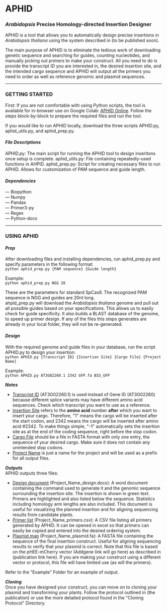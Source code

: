 # APHID
### _Arabidopsis_ Precise Homology-directed Insertion Designer

APHID is a tool that allows you to automatically design precise insertions in _Arabidopsis thaliana_ using the system described in (to be published soon).

The main purpose of APHID is to eliminate the tedious work of downloading genetic sequence and searching for guides, counting nucleotides, and manually picking out primers to make your construct. All you need to do is provide the transcript ID you are interested in, the desired insertion site, and the intended cargo sequence and APHID will output all the primers you need to order as well as reference genomic and plasmid sequences.
***
### **GETTING STARTED**

First: If you are not comfortable with using Python scripts, the tool is available for in-browser use on Google Colab: [APHID Online](https://colab.research.google.com/github/mikemudgett/APHID/blob/main/APHID_online.ipynb).
Follow the steps block-by-block to prepare the required files and run the tool.

If you would like to run APHID locally, download the three scripts APHID.py, aphid_utils.py, and aphid_prep.py.

#### _File Descriptions_

APHID.py: The main script for running the APHID tool to design inseritons once setup is complete.
aphid_utils.py: File containing repeatedly-used functions in AHPID.
aphid_prep.py: Script for creating necessary files to run APHID. Allows for customization of PAM sequence and guide length.

#### _Dependencies_

&mdash; Biopython  
&mdash; Numpy  
&mdash; Pandas  
&mdash; Primer3-py  
&mdash; Regex  
&mdash; Python-docx

***
### **USING APHID**

#### _Prep_
After downloading files and installing dependencies, run aphid_prep.py and specify parameters in the following format:  
`python aphid_prep.py {PAM sequence} {Guide length}`

Example:  
`python aphid_prep.py NGG 20`

These are the parameters for standard SpCas9. The recognized PAM sequence is NGG and guides are 20nt long.  
ahpid_prep.py will download the _Arabidopsis thaliana_ genome and pull out all possible guides based on your specifications. This allows us to easily check for guide specificity. It also builds a BLAST database of the genome, to speed up primer design. If any of the files this steps generates are already in your local folder, they will not be re-generated.

#### _Design_
With the required genome and guide files in your database, run the script APHID.py to design your insertion:  
`python APHID.py {Transcript ID} {Insertion Site} {Cargo File} {Project Name}`

Example:  
`python APHID.py AT3G02260.1 2342 GFP.fa BIG_GFP`

**_Notes_**  
* <ins>Transcript ID</ins> (AT3G02260.1) is used instead of Gene ID (AT3G02260) because different splice variants may have different amino acid sequences. Check which transcript you want to use as a reference.
* <ins>Insertion Site</ins> refers to the **amino acid** number **after** which you want to insert your cargo. Therefore, "1" means the cargo will be inserted after the start codon, and 2342 means the cargo will be inserted after amino acid #2342. To make things simple, "-1" automatically sets the insertion site as at the end of the coding sequence, right before the stop codon.
* <ins>Cargo File</ins> should be a file in FASTA format with only one entry, the sequence of your desired cargo. Make sure it does not contain any unintended stop codons.
* <ins>Project Name</ins> is just a name for the project and will be used as a prefix for all output files.

**_Outputs_**  
APHID outputs three files:
* <ins>Design document</ins> (Project_Name_design.docx): A word document containing the command used to generate it and the genomic sequence surrounding the insertion site. The insertion is shown in green text. Primers are highlighted and also listed below the sequence. Statistics including homology arm lengths are also included. This document is useful for visualizing the planned insertion and for aligning sequencing results from candidate plants.
* <ins>Primer list</ins> (Project_Name_primers.csv): A CSV file listing all primers generated by APHID. It can be opened in excel so that primers can easily be copied and entered into the desired ordering system.
* <ins>Plasmid map</ins> (Project_Name_plasmid.fa): A FASTA file containing the sequence of the final insertion construct. Useful for aligning sequencing results to verify that your plasmid is correct. Note that this file is based on the pHEE-mCherry vector (Addgene link will go here) as described in (publication link here). If you are making your construct using a different vector or protocol, this file will have limited use (as will the primers).

Refer to the "Example" Folder for an example of output.

**_Cloning_**  
Once you have designed your construct, you can move on to cloning your plasmid and transforming your plants. Follow the protocol outlined in (the publication) or use the more detailed protocol found in the "Cloning Protocol" Directory.
